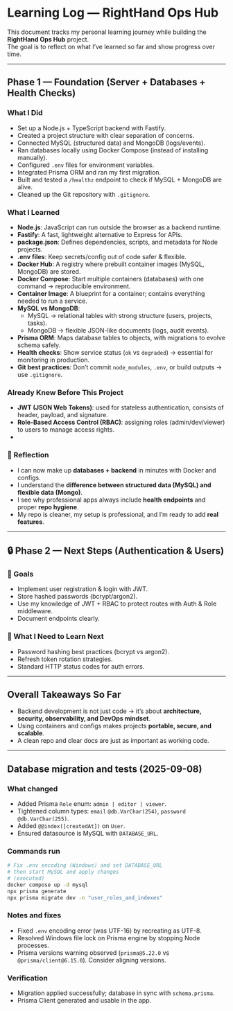 #  Learning Log — RightHand Ops Hub

This document tracks my personal learning journey while building the **RightHand Ops Hub** project.  
The goal is to reflect on what I’ve learned so far and show progress over time.

---

##  Phase 1 — Foundation (Server + Databases + Health Checks)

###  What I Did
- Set up a Node.js + TypeScript backend with Fastify.
- Created a project structure with clear separation of concerns.
- Connected MySQL (structured data) and MongoDB (logs/events).
- Ran databases locally using Docker Compose (instead of installing manually).
- Configured `.env` files for environment variables.
- Integrated Prisma ORM and ran my first migration.
- Built and tested a `/healthz` endpoint to check if MySQL + MongoDB are alive.
- Cleaned up the Git repository with `.gitignore`.

###  What I Learned
- **Node.js**: JavaScript can run outside the browser as a backend runtime.
- **Fastify**: A fast, lightweight alternative to Express for APIs.
- **package.json**: Defines dependencies, scripts, and metadata for Node projects.
- **.env files**: Keep secrets/config out of code safer & flexible.
- **Docker Hub**: A registry where prebuilt container images (MySQL, MongoDB) are stored.
- **Docker Compose**: Start multiple containers (databases) with one command → reproducible environment.
- **Container Image**: A blueprint for a container; contains everything needed to run a service.
- **MySQL vs MongoDB**:  
  - MySQL → relational tables with strong structure (users, projects, tasks).  
  - MongoDB → flexible JSON-like documents (logs, audit events).  
- **Prisma ORM**: Maps database tables to objects, with migrations to evolve schema safely.
- **Health checks**: Show service status (`ok` vs `degraded`) → essential for monitoring in production.
- **Git best practices**: Don’t commit `node_modules`, `.env`, or build outputs → use `.gitignore`.

###  Already Knew Before This Project
- **JWT (JSON Web Tokens)**: used for stateless authentication, consists of header, payload, and signature.  
- **Role-Based Access Control (RBAC)**: assigning roles (admin/dev/viewer) to users to manage access rights. 
-  

### 🔹 Reflection
- I can now make up **databases + backend** in minutes with Docker and configs.  
- I understand the **difference between structured data (MySQL) and flexible data (Mongo)**.  
- I see why professional apps always include **health endpoints** and proper **repo hygiene**.  
- My repo is cleaner, my setup is professional, and I’m ready to add **real features**.

---

## 🔒 Phase 2 — Next Steps (Authentication & Users)

### 🔹 Goals
- Implement user registration & login with JWT.
- Store hashed passwords (bcrypt/argon2).
- Use my knowledge of JWT + RBAC to protect routes with Auth & Role middleware.
- Document endpoints clearly.

### 🔹 What I Need to Learn Next
- Password hashing best practices (bcrypt vs argon2).  
- Refresh token rotation strategies.  
- Standard HTTP status codes for auth errors.  

---

##  Overall Takeaways So Far
- Backend development is not just code → it’s about **architecture, security, observability, and DevOps mindset**.  
- Using containers and configs makes projects **portable, secure, and scalable**.  
- A clean repo and clear docs are just as important as working code.  

---

##  Database migration and tests (2025-09-08)

### What changed
- Added Prisma `Role` enum: `admin | editor | viewer`.
- Tightened column types: `email` `@db.VarChar(254)`, `password` `@db.VarChar(255)`.
- Added `@@index([createdAt])` on `User`.
- Ensured datasource is MySQL with `DATABASE_URL`.

### Commands run
```bash
# Fix .env encoding (Windows) and set DATABASE_URL
# then start MySQL and apply changes
# (executed)
docker compose up -d mysql
npx prisma generate
npx prisma migrate dev -n "user_roles_and_indexes"
```

### Notes and fixes
- Fixed `.env` encoding error (was UTF-16) by recreating as UTF-8.
- Resolved Windows file lock on Prisma engine by stopping Node processes.
- Prisma versions warning observed (`prisma@5.22.0` vs `@prisma/client@6.15.0`). Consider aligning versions.

### Verification
- Migration applied successfully; database in sync with `schema.prisma`.
- Prisma Client generated and usable in the app.